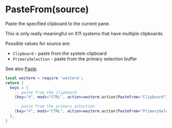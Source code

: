 # PasteFrom(source)

Paste the specified clipboard to the current pane.

This is only really meaningful on X11 systems that have multiple clipboards.

Possible values for source are:

* `Clipboard` - paste from the system clipboard
* `PrimarySelection` - paste from the primary selection buffer

See also [Paste](Paste.md).

```lua
local wezterm = require 'wezterm';
return {
  keys = {
    -- paste from the clipboard
    {key="V", mods="CTRL", action=wezterm.action{PasteFrom="Clipboard"}},

    -- paste from the primary selection
    {key="V", mods="CTRL", action=wezterm.action{PasteFrom="PrimarySelection"}},
  },
}
```

